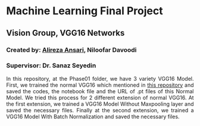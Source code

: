 # Machine Learning  Final Project
## Vision Group, VGG16 Networks


### Created by: <a href = "https://www.linkedin.com/in/alireza-ansaree/" target = "_self">Alireza Ansari</a>, Niloofar Davoodi


### Supervisor: Dr. Sanaz Seyedin


<p align="justify">In this repository, at the Phase01 folder, we have 3 variety VGG16 Model. First, we trrained the normal VGG16 which mentioned in                                            <a href = "https://github.com/huyvnphan/PyTorch_CIFAR10/tree/master" target = "_self">this repository</a>
 and saved the codes, the notebook file and the URL of .pt files of this Normal Model. We tried this process for 2 different extension of normal VGG16. At the first extension, we trained a VGG16 Model Without Maxpooling layer and saved the necessary files. Finally at the second extension, we trained a VGG16 Model With Batch Normalization and saved the necessary files.</p>
